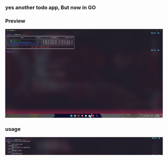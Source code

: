 ### yes another todo app, But now in GO 

### Preview
![image1](https://raw.githubusercontent.com/Ancordss/TodoApp_Go/main/ext/preview1.png)
### usage
![image2](https://raw.githubusercontent.com/Ancordss/TodoApp_Go/main/ext/preview2.png)
